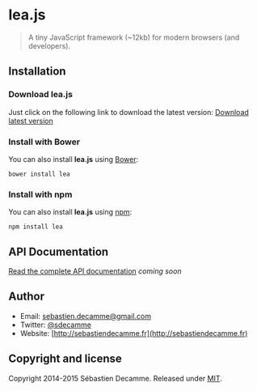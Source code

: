 # lea.js
> A tiny JavaScript framework (~12kb) for modern browsers (and developers).


## Installation

### Download lea.js

Just click on the following link to download the latest version:
<a href="https://raw.githubusercontent.com/Shakup/lea.js/master/dist/lea.js" title="Download latest version" download>Download latest version</a>

### Install with Bower

You can also install **lea.js** using [Bower](http://bower.io):

```
bower install lea
```


### Install with npm

You can also install **lea.js** using [npm](https://www.npmjs.com/):

```
npm install lea
```


## API Documentation

[Read the complete API documentation](http://doc.leajs.net) _coming soon_

## Author

* Email: [sebastien.decamme@gmail.com](mailto:sebastien.decamme@gmail.com)
* Twitter: [@sdecamme](https://twitter.com/sdecamme)
* Website: [http://sebastiendecamme.fr](http://sebastiendecamme.fr)


## Copyright and license

Copyright 2014-2015 Sébastien Decamme. Released under [MIT](http://opensource.org/licenses/MIT).